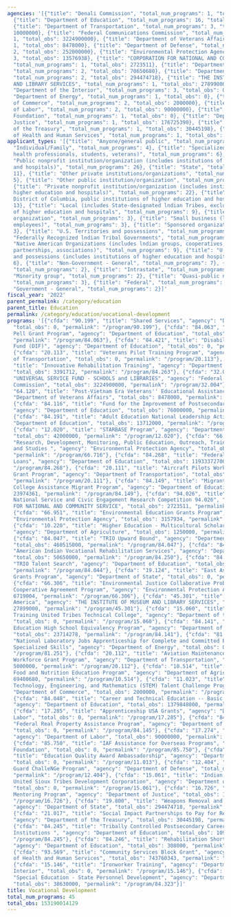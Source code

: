 ```yaml
---
agencies: '[{"title": "Denali Commission", "total_num_programs": 1, "total_obs": 0},
  {"title": "Department of Education", "total_num_programs": 16, "total_obs": 148242380351},
  {"title": "Department of Transportation", "total_num_programs": 3, "total_obs":
  10000000}, {"title": "Federal Communications Commission", "total_num_programs":
  1, "total_obs": 3224900000}, {"title": "Department of Veterans Affairs", "total_num_programs":
  1, "total_obs": 8478000}, {"title": "Department of Defense", "total_num_programs":
  2, "total_obs": 252000000}, {"title": "Environmental Protection Agency", "total_num_programs":
  3, "total_obs": 13576938}, {"title": "CORPORATION FOR NATIONAL AND COMMUNITY SERVICE",
  "total_num_programs": 1, "total_obs": 2723511}, {"title": "Department of Agriculture",
  "total_num_programs": 2, "total_obs": 70650680}, {"title": "Department of State",
  "total_num_programs": 2, "total_obs": 294474718}, {"title": "THE INSTITUTE OF MUSEUM
  AND LIBRARY SERVICES", "total_num_programs": 1, "total_obs": 27899000}, {"title":
  "Department of the Interior", "total_num_programs": 3, "total_obs": 0}, {"title":
  "Department of Energy", "total_num_programs": 1, "total_obs": 0}, {"title": "Department
  of Commerce", "total_num_programs": 2, "total_obs": 2000000}, {"title": "Department
  of Labor", "total_num_programs": 2, "total_obs": 90000000}, {"title": "Inter-American
  Foundation", "total_num_programs": 1, "total_obs": 0}, {"title": "Department of
  Justice", "total_num_programs": 1, "total_obs": 176725390}, {"title": "Department
  of the Treasury", "total_num_programs": 1, "total_obs": 30445198}, {"title": "Department
  of Health and Human Services", "total_num_programs": 1, "total_obs": 743760343}]'
applicant_types: '[{"title": "Anyone/general public", "total_num_programs": 2}, {"title":
  "Individual/Family", "total_num_programs": 4}, {"title": "Specialized group (e.g.
  health professionals, students, veterans)", "total_num_programs": 6}, {"title":
  "Public nonprofit institution/organization (includes institutions of higher education
  and hospitals)", "total_num_programs": 26}, {"title": "State", "total_num_programs":
  11}, {"title": "Other private institutions/organizations", "total_num_programs":
  5}, {"title": "Other public institution/organization", "total_num_programs": 13},
  {"title": "Private nonprofit institution/organization (includes institutions of
  higher education and hospitals)", "total_num_programs": 22}, {"title": "State (includes
  District of Columbia, public institutions of higher education and hospitals)", "total_num_programs":
  13}, {"title": "Local (includes State-designated lndian Tribes, excludes institutions
  of higher education and hospitals", "total_num_programs": 9}, {"title": "Profit
  organization", "total_num_programs": 3}, {"title": "Small business (less than 500
  employees)", "total_num_programs": 3}, {"title": "Sponsored organization", "total_num_programs":
  3}, {"title": "U.S. Territories and possessions", "total_num_programs": 8}, {"title":
  "Federally Recognized lndian Tribal Governments", "total_num_programs": 11}, {"title":
  "Native American Organizations (includes lndian groups, cooperatives, corporations,
  partnerships, associations)", "total_num_programs": 9}, {"title": "U.S. Territories
  and possessions (includes institutions of higher education and hospitals)", "total_num_programs":
  6}, {"title": "Non-Government - General", "total_num_programs": 7}, {"title": "Interstate",
  "total_num_programs": 2}, {"title": "Intrastate", "total_num_programs": 2}, {"title":
  "Minority group", "total_num_programs": 2}, {"title": "Quasi-public nonprofit institution/organization",
  "total_num_programs": 3}, {"title": "Federal", "total_num_programs": 1}, {"title":
  "Government - General", "total_num_programs": 2}]'
fiscal_year: '2022'
parent_permalink: /category/education
parent_title: Education
permalink: /category/education/vocational-development
programs: '[{"cfda": "90.199", "title": "Shared Services", "agency": "Denali Commission",
  "total_obs": 0, "permalink": "/program/90.199"}, {"cfda": "84.063", "title": "Federal
  Pell Grant Program", "agency": "Department of Education", "total_obs": 26618505000,
  "permalink": "/program/84.063"}, {"cfda": "84.421", "title": "Disability Innovation
  Fund (DIF)", "agency": "Department of Education", "total_obs": 0, "permalink": "/program/84.421"},
  {"cfda": "20.113", "title": "Veterans Pilot Training Program", "agency": "Department
  of Transportation", "total_obs": 0, "permalink": "/program/20.113"}, {"cfda": "84.263",
  "title": "Innovative Rehabilitation Training", "agency": "Department of Education",
  "total_obs": 3391712, "permalink": "/program/84.263"}, {"cfda": "32.004", "title":
  "UNIVERSAL SERVICE FUND - SCHOOLS and LIBRARIES", "agency": "Federal Communications
  Commission", "total_obs": 3224900000, "permalink": "/program/32.004"}, {"cfda":
  "64.120", "title": "Post-Vietnam Era Veterans'' Educational Assistance", "agency":
  "Department of Veterans Affairs", "total_obs": 8478000, "permalink": "/program/64.120"},
  {"cfda": "84.116", "title": "Fund for the Improvement of Postsecondary Education",
  "agency": "Department of Education", "total_obs": 76000000, "permalink": "/program/84.116"},
  {"cfda": "84.191", "title": "Adult Education National Leadership Activities", "agency":
  "Department of Education", "total_obs": 13712000, "permalink": "/program/84.191"},
  {"cfda": "12.020", "title": "STARBASE Program", "agency": "Department of Defense",
  "total_obs": 42000000, "permalink": "/program/12.020"}, {"cfda": "66.716", "title":
  "Research, Development, Monitoring, Public Education, Outreach, Training, Demonstrations,
  and Studies ", "agency": "Environmental Protection Agency", "total_obs": 3700000,
  "permalink": "/program/66.716"}, {"cfda": "84.268", "title": "Federal Direct Student
  Loans", "agency": "Department of Education", "total_obs": 119333727000, "permalink":
  "/program/84.268"}, {"cfda": "20.111", "title": "Aircraft Pilots Workforce Development
  Grant Program", "agency": "Department of Transportation", "total_obs": 5000000,
  "permalink": "/program/20.111"}, {"cfda": "84.149", "title": "Migrant Education
  College Assistance Migrant Program", "agency": "Department of Education", "total_obs":
  23974361, "permalink": "/program/84.149"}, {"cfda": "94.026", "title": "AmeriCorps
  National Service and Civic Engagement Research Competition 94.026", "agency": "CORPORATION
  FOR NATIONAL AND COMMUNITY SERVICE", "total_obs": 2723511, "permalink": "/program/94.026"},
  {"cfda": "66.951", "title": "Environmental Education Grants Program", "agency":
  "Environmental Protection Agency", "total_obs": 3157934, "permalink": "/program/66.951"},
  {"cfda": "10.220", "title": "Higher Education - Multicultural Scholars Grant Program",
  "agency": "Department of Agriculture", "total_obs": 1250000, "permalink": "/program/10.220"},
  {"cfda": "84.047", "title": "TRIO Upward Bound", "agency": "Department of Education",
  "total_obs": 460515000, "permalink": "/program/84.047"}, {"cfda": "84.250", "title":
  "American Indian Vocational Rehabilitation Services", "agency": "Department of Education",
  "total_obs": 50650000, "permalink": "/program/84.250"}, {"cfda": "84.044", "title":
  "TRIO Talent Search", "agency": "Department of Education", "total_obs": 208452000,
  "permalink": "/program/84.044"}, {"cfda": "19.124", "title": "East Asia and Pacific
  Grants Program", "agency": "Department of State", "total_obs": 0, "permalink": "/program/19.124"},
  {"cfda": "66.306", "title": "Environmental Justice Collaborative Problem-Solving
  Cooperative Agreement Program", "agency": "Environmental Protection Agency", "total_obs":
  6719004, "permalink": "/program/66.306"}, {"cfda": "45.301", "title": "Museums for
  America", "agency": "THE INSTITUTE OF MUSEUM AND LIBRARY SERVICES", "total_obs":
  27899000, "permalink": "/program/45.301"}, {"cfda": "15.060", "title": "Indian Vocational
  Training United Tribes Technical College", "agency": "Department of the Interior",
  "total_obs": 0, "permalink": "/program/15.060"}, {"cfda": "84.141", "title": "Migrant
  Education High School Equivalency Program", "agency": "Department of Education",
  "total_obs": 23714278, "permalink": "/program/84.141"}, {"cfda": "81.251", "title":
  "National Laboratory Jobs Apprenticeship for Complete and Committed Employment for
  Specialized Skills", "agency": "Department of Energy", "total_obs": 0, "permalink":
  "/program/81.251"}, {"cfda": "20.112", "title": "Aviation Maintenance Technical
  Workforce Grant Program", "agency": "Department of Transportation", "total_obs":
  5000000, "permalink": "/program/20.112"}, {"cfda": "10.514", "title": "Expanded
  Food and Nutrition Education Program", "agency": "Department of Agriculture", "total_obs":
  69400680, "permalink": "/program/10.514"}, {"cfda": "11.023", "title": "Science,
  Technology, Engineering, and Mathematics (STEM) Talent Challenge Program", "agency":
  "Department of Commerce", "total_obs": 2000000, "permalink": "/program/11.023"},
  {"cfda": "84.048", "title": "Career and Technical Education -- Basic Grants to States",
  "agency": "Department of Education", "total_obs": 1379848000, "permalink": "/program/84.048"},
  {"cfda": "17.285", "title": "Apprenticeship USA Grants", "agency": "Department of
  Labor", "total_obs": 0, "permalink": "/program/17.285"}, {"cfda": "84.145", "title":
  "Federal Real Property Assistance Program", "agency": "Department of Education",
  "total_obs": 0, "permalink": "/program/84.145"}, {"cfda": "17.274", "title": "YouthBuild",
  "agency": "Department of Labor", "total_obs": 90000000, "permalink": "/program/17.274"},
  {"cfda": "85.750", "title": "IAF Assistance for Overseas Programs", "agency": "Inter-American
  Foundation", "total_obs": 0, "permalink": "/program/85.750"}, {"cfda": "11.013",
  "title": "Education Quality Award Ambassadorship", "agency": "Department of Commerce",
  "total_obs": 0, "permalink": "/program/11.013"}, {"cfda": "12.404", "title": "National
  Guard ChalleNGe Program", "agency": "Department of Defense", "total_obs": 210000000,
  "permalink": "/program/12.404"}, {"cfda": "15.061", "title": "Indian Job Placement
  United Sioux Tribes Development Corporation", "agency": "Department of the Interior",
  "total_obs": 0, "permalink": "/program/15.061"}, {"cfda": "16.726", "title": "Juvenile
  Mentoring Program", "agency": "Department of Justice", "total_obs": 176725390, "permalink":
  "/program/16.726"}, {"cfda": "19.800", "title": "Weapons Removal and Abatement",
  "agency": "Department of State", "total_obs": 294474718, "permalink": "/program/19.800"},
  {"cfda": "21.017", "title": "Social Impact Partnerships to Pay for Results Act (SIPPRA)",
  "agency": "Department of the Treasury", "total_obs": 30445198, "permalink": "/program/21.017"},
  {"cfda": "84.245", "title": "Tribally Controlled Postsecondary Career and Technical
  Institutions ", "agency": "Department of Education", "total_obs": 10953000, "permalink":
  "/program/84.245"}, {"cfda": "84.246", "title": "Rehabilitation Short-Term Training",
  "agency": "Department of Education", "total_obs": 308000, "permalink": "/program/84.246"},
  {"cfda": "93.569", "title": "Community Services Block Grant", "agency": "Department
  of Health and Human Services", "total_obs": 743760343, "permalink": "/program/93.569"},
  {"cfda": "15.146", "title": "Ironworker Training", "agency": "Department of the
  Interior", "total_obs": 0, "permalink": "/program/15.146"}, {"cfda": "84.323", "title":
  "Special Education - State Personnel Development", "agency": "Department of Education",
  "total_obs": 38630000, "permalink": "/program/84.323"}]'
title: Vocational Development
total_num_programs: 45
total_obs: 153190014129
---
```

